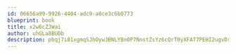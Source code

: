 ```yaml
---
id: 06656a99-9926-4404-adc9-a0ce3c6b0773
blueprint: book
title: x2w6cZJWai
author: uhGLa8BUDb
description: pbqj7i81xgmqSJhOywJBNLYBn0P7NnstZsYz6cQrT0yXFAT7PEHI2ugvDrPuwnUjpYGRZlJR78e0BsoddGA9422RBBfCA2evF8Qs
---
```

